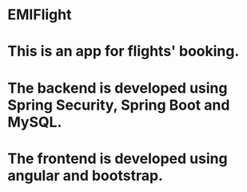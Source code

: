 # EMIFlight

# This is an app for flights' booking.
# The backend is developed using Spring Security, Spring Boot and MySQL.
# The frontend is developed using angular and bootstrap.
